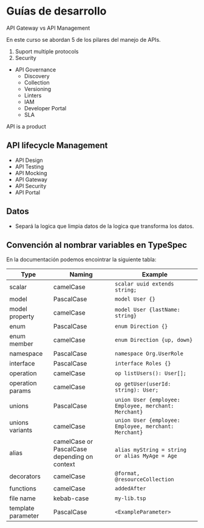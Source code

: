 # Guías de desarrollo


API Gateway vs API Management

En este curso se abordan 5 de los pilares del manejo de APIs. 


1. Suport multiple protocols
2. Security



- API Governance
    - Discovery
    - Collection
    - Versioning
    - Linters
    - IAM
    - Developer Portal
    - SLA

API is a product


## API lifecycle Management

- API Design
- API Testing
- API Mocking
- API Gateway
- API Security
- API Portal


## Datos

- Separá la logica que limpia datos de la logica que transforma los datos.



## Convención al nombrar variables en TypeSpec

En la documentación podemos encointrar la siguiente tabla:


| Type | Naming | Example |
| ---- | ------ | ------- |
| scalar | camelCase | `scalar uuid extends string;` |
| model | PascalCase | `model User {}` |
| model property | camelCase | `model User {lastName: string}` |
| enum | PascalCase | `enum Direction {}` |
| enum member | camelCase | `enum Direction {up, down}` |
| namespace | PascalCase | `namespace Org.UserRole` |
| interface | PascalCase | `interface Roles {}` |
| operation | camelCase | `op listUsers(): User[];` |
| operation params | camelCase | `op getUser(userId: string): User;` |
| unions | PascalCase | `union User {employee: Employee, merchant: Merchant}` |
| unions variants | camelCase | `union User {employee: Employee, merchant: Merchant}` |
| alias | camelCase or PascalCase depending on context | `alias myString = string or alias MyAge = Age` |
| decorators | camelCase | `@format, @resourceCollection` |
| functions | camelCase | `addedAfter` |
| file name | kebab-case | `my-lib.tsp` |
| template parameter | PascalCase | `<ExampleParameter>` |